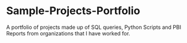 # Sample-Projects-Portfolio
A portfolio of projects made up of SQL queries, Python Scripts and PBI Reports from organizations that I have worked for. 
